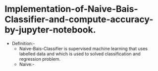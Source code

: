 # Implementation-of-Naive-Bais-Classifier-and-compute-accuracy-by-jupyter-notebook.
* Definition:-
    * Naive-Bais-Classifier is supervised machine learning that uses labelled data and which is used to solved classification and regression problem.
    * Naive:- 

